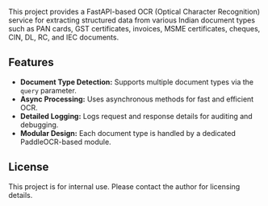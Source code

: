 This project provides a FastAPI-based OCR (Optical Character Recognition) service for extracting structured data from various Indian document types such as PAN cards, GST certificates, invoices, MSME certificates, cheques, CIN, DL, RC, and IEC documents.

## Features

- **Document Type Detection:** Supports multiple document types via the `query` parameter.
- **Async Processing:** Uses asynchronous methods for fast and efficient OCR.
- **Detailed Logging:** Logs request and response details for auditing and debugging.
- **Modular Design:** Each document type is handled by a dedicated PaddleOCR-based module.

## License

This project is for internal use. Please contact the author for licensing details.
